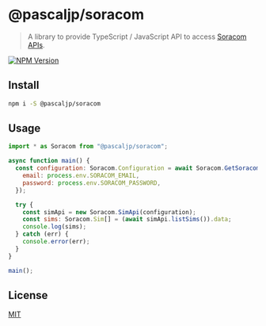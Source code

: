 # @pascaljp/soracom

> A library to provide TypeScript / JavaScript API to access [Soracom APIs](https://developers.soracom.io/en/api/).

[![NPM Version][npm-image]][npm-url]

## Install

```bash
npm i -S @pascaljp/soracom
```

## Usage

```javascript
import * as Soracom from "@pascaljp/soracom";

async function main() {
  const configuration: Soracom.Configuration = await Soracom.GetSoracomConfiguration({
    email: process.env.SORACOM_EMAIL,
    password: process.env.SORACOM_PASSWORD,
  });

  try {
    const simApi = new Soracom.SimApi(configuration);
    const sims: Soracom.Sim[] = (await simApi.listSims()).data;
    console.log(sims);
  } catch (err) {
    console.error(err);
  }
}

main();
```

## License

[MIT](http://vjpr.mit-license.org)

[npm-image]: https://img.shields.io/npm/v/@pascaljp/soracom.svg
[npm-url]: https://npmjs.org/package/@pascaljp/soracom